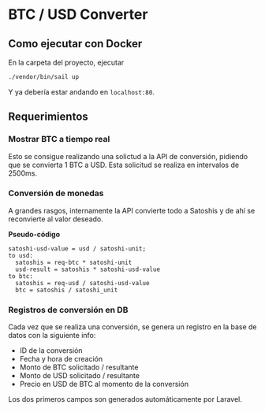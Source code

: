 # BTC / USD Converter

## Como ejecutar con Docker

En la carpeta del proyecto, ejecutar

```bash
./vendor/bin/sail up
```

Y ya debería estar andando en `localhost:80`.

## Requerimientos

### Mostrar BTC a tiempo real

Esto se consigue realizando una solictud a la API
de conversión, pidiendo que se convierta 1 BTC a USD.
Esta solicitud se realiza en intervalos de 2500ms.

### Conversión de monedas

A grandes rasgos, internamente la API convierte todo
a Satoshis y de ahí se reconvierte al valor deseado.

**Pseudo-código**

```plain
satoshi-usd-value = usd / satoshi-unit;
to usd:
  satoshis = req-btc * satoshi-unit
  usd-result = satoshis * satoshi-usd-value
to btc:
  satoshis = req-usd / satoshi-usd-value
  btc = satoshis / satoshi_unit
```

### Registros de conversión en DB

Cada vez que se realiza una conversión, se genera
un registro en la base de datos con la siguiente info:

-   ID de la conversión
-   Fecha y hora de creación
-   Monto de BTC solicitado / resultante
-   Monto de USD solicitado / resultante
-   Precio en USD de BTC al momento de la conversión

Los dos primeros campos son generados automáticamente por Laravel.
